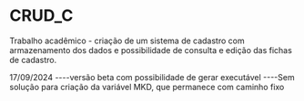 # CRUD_C
 Trabalho acadêmico - criação de um sistema de cadastro com armazenamento dos dados e possibilidade de consulta e edição das fichas de cadastro.

17/09/2024
----versão beta com possibilidade de gerar executável
----Sem solução para criação da variável MKD, que permanece com caminho fixo
